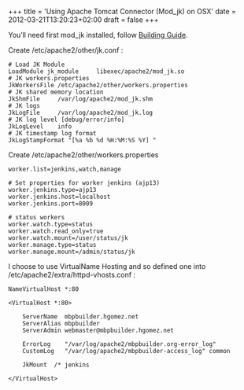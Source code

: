 +++
title = 'Using Apache Tomcat Connector (Mod_jk) on OSX'
date = 2012-03-21T13:20:23+02:00
draft = false
+++

You’ll need first mod_jk installed, follow [Building Guide](http://blog.hgomez.net/2012/03/21/building-universal-apache-tomcat-connector-mod_jk-on-osx/).

Create /etc/apache2/other/jk.conf :

```
# Load JK Module
LoadModule jk_module     libexec/apache2/mod_jk.so
# JK workers.properties
JkWorkersFile /etc/apache2/other/workers.properties
# JK shared memory location
JkShmFile     /var/log/apache2/mod_jk.shm
# JK logs
JkLogFile     /var/log/apache2/mod_jk.log
# JK log level [debug/error/info]
JkLogLevel    info
# JK timestamp log format
JkLogStampFormat "[%a %b %d %H:%M:%S %Y] "
```

Create /etc/apache2/other/workers.properties

```
worker.list=jenkins,watch,manage

# Set properties for worker jenkins (ajp13)
worker.jenkins.type=ajp13
worker.jenkins.host=localhost
worker.jenkins.port=8009

# status workers
worker.watch.type=status
worker.watch.read_only=true
worker.watch.mount=/user/status/jk
worker.manage.type=status
worker.manage.mount=/admin/status/jk
```


I choose to use VirtualName Hosting and so defined one into /etc/apache2/extra/httpd-vhosts.conf :

```
NameVirtualHost *:80

<VirtualHost *:80>

    ServerName  mbpbuilder.hgomez.net
    ServerAlias mbpbuilder
    ServerAdmin webmaster@mbpbuilder.hgomez.net

    ErrorLog    "/var/log/apache2/mbpbuilder.org-error_log"
    CustomLog   "/var/log/apache2/mbpbuilder-access_log" common

    JkMount  /* jenkins

</VirtualHost>
```